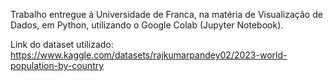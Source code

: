 Trabalho entregue á Universidade de Franca, na matéria de Visualização de Dados, em Python, utilizando o Google Colab (Jupyter Notebook).

Link do dataset utilizado:  https://www.kaggle.com/datasets/rajkumarpandey02/2023-world-population-by-country
